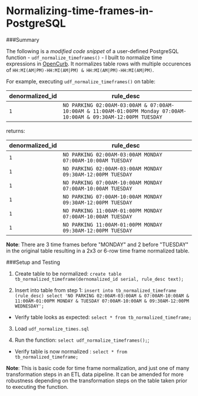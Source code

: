 # Normalizing-time-frames-in-PostgreSQL

###Summary

The following is a *modified code snippet* of a user-defined PostgreSQL function - `udf_normalize_timeframes()` - I built to normalize time expressions in [OpenCurb](http://www.opencurb.nyc). It normalizes table rows with multiple occurences of `HH:MI(AM|PM)-HH:MI(AM|PM) & HH:MI(AM|PM)-HH:MI(AM|PM)`.

For example, executing `udf_normalize_timeframes()` on table:

denormalized_id | rule_desc
------------ | -------------
`1` | `NO PARKING 02:00AM-03:00AM & 07:00AM-10:00AM & 11:00AM-01:00PM Monday 07:00AM-10:00AM & 09:30AM-12:00PM TUESDAY`

returns:

denormalized_id | rule_desc
------------ | -------------
`1`|`NO PARKING 02:00AM-03:00AM MONDAY 07:00AM-10:00AM TUESDAY`
`1`|`NO PARKING 02:00AM-03:00AM MONDAY 09:30AM-12:00PM TUESDAY`
`1`|`NO PARKING 07:00AM-10:00AM MONDAY 07:00AM-10:00AM TUESDAY`
`1`|`NO PARKING 07:00AM-10:00AM MONDAY 09:30AM-12:00PM TUESDAY`
`1`|`NO PARKING 11:00AM-01:00PM MONDAY 07:00AM-10:00AM TUESDAY`
`1`|`NO PARKING 11:00AM-01:00PM MONDAY 09:30AM-12:00PM TUESDAY`

**Note**: There are 3 time frames before "MONDAY" and 2 before "TUESDAY" in the original table resulting in a 2x3 or 6-row time frame normalized table.

###Setup and Testing

1. Create table to be normalized: `create table tb_normalized_timeframe(dernomalized_id serial, rule_desc text);`

2. Insert into table from step 1: `insert into tb_normalized_timeframe (rule_desc) select 'NO PARKING 02:00AM-03:00AM & 07:00AM-10:00AM & 11:00AM-01:00PM MONDAY & TUESDAY 07:00AM-10:00AM & 09:30AM-12:00PM WEDNESDAY';` 
 * Verify table looks as expected: `select * from tb_normalized_timeframe;`
 
3. Load `udf_normalize_times.sql`

4. Run the function: `select udf_normalize_timeframes();`;
 * Verify table is now normalized : `select * from tb_normalized_timeframe;`

**Note**: This is basic code for time frame normalization, and just one of many transformation steps in an ETL data pipeline. It can be amended for more robustness depending on the transformation steps on the table taken prior to executing the function.
